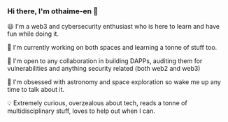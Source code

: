 ### Hi there, I'm othaime-en 👋

:smiley: I'm a web3 and cybersecurity enthusiast who is here to learn and have fun while doing it.

🌱 I'm currently working on both spaces and learning a tonne of stuff too.

👯 I'm open to any collaboration in building DAPPs, auditing them for vulnerabilities and anything security related (both web2 and web3)

:rocket: I'm obsessed with astronomy and space exploration so wake me up any time to talk about it.

:bulb: Extremely curious, overzealous about tech, reads a tonne of multidisciplinary stuff, loves to help out when I can.

<!--
**othaime-en/othaime-en** is a ✨ _special_ ✨ repository because its `README.md` (this file) appears on your GitHub profile.

Here are some ideas to get you started:

- 🔭 I’m currently working on
- 🌱 I’m currently learning ...
- 👯 I’m looking to collaborate on ...
- 🤔 I’m looking for help with ...
- 💬 Ask me about ...
- 📫 How to reach me: ...
- 😄 Pronouns: ...
- ⚡ Fun fact: ...
-->
